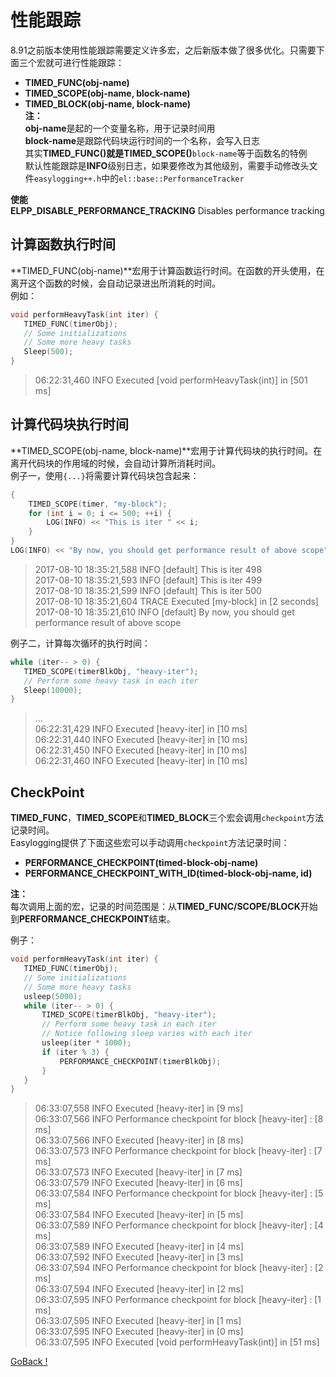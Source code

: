 # 性能跟踪
8.91之前版本使用性能跟踪需要定义许多宏，之后新版本做了很多优化。只需要下面三个宏就可进行性能跟踪：  
- **TIMED_FUNC(obj-name)**
- **TIMED_SCOPE(obj-name, block-name)**
- **TIMED_BLOCK(obj-name, block-name)**  
**注：**  
**obj-name**是起的一个变量名称，用于记录时间用  
**block-name**是跟踪代码块运行时间的一个名称，会写入日志  
其实**TIMED_FUNC()**就是**TIMED_SCOPE()**`block-name`等于函数名的特例  
默认性能跟踪是**INFO**级别日志，如果要修改为其他级别，需要手动修改头文件`easylogging++.h`中的`el::base::PerformanceTracker`

**使能**  
**ELPP_DISABLE_PERFORMANCE_TRACKING**	Disables performance tracking
## 计算函数执行时间

**TIMED_FUNC(obj-name)**宏用于计算函数运行时间。在函数的开头使用，在离开这个函数的时候，会自动记录进出所消耗的时间。  
例如：  
```c++
void performHeavyTask(int iter) {
   TIMED_FUNC(timerObj);
   // Some initializations
   // Some more heavy tasks
   Sleep(500);
}
```
> 06:22:31,460 INFO Executed [void performHeavyTask(int)] in [501 ms]  

## 计算代码块执行时间
**TIMED_SCOPE(obj-name, block-name)**宏用于计算代码块的执行时间。在离开代码块的作用域的时候，会自动计算所消耗时间。  
例子一，使用`{...}`将需要计算代码块包含起来：  
```c++
{
    TIMED_SCOPE(timer, "my-block");
    for (int i = 0; i <= 500; ++i) {
        LOG(INFO) << "This is iter " << i;
    }
} 
LOG(INFO) << "By now, you should get performance result of above scope";
```
> 2017-08-10 18:35:21,588 INFO [default] This is iter 498  
2017-08-10 18:35:21,593 INFO [default] This is iter 499  
2017-08-10 18:35:21,599 INFO [default] This is iter 500  
2017-08-10 18:35:21,604 TRACE Executed [my-block] in [2 seconds]  
2017-08-10 18:35:21,610 INFO [default] By now, you should get performance result of above scope  

例子二，计算每次循环的执行时间：  
```c++
while (iter-- > 0) {
   TIMED_SCOPE(timerBlkObj, "heavy-iter");
   // Perform some heavy task in each iter
   Sleep(10000);
}
```
> ...  
06:22:31,429 INFO Executed [heavy-iter] in [10 ms]  
06:22:31,440 INFO Executed [heavy-iter] in [10 ms]  
06:22:31,450 INFO Executed [heavy-iter] in [10 ms]  
06:22:31,460 INFO Executed [heavy-iter] in [10 ms]  

## CheckPoint
**TIMED_FUNC**，**TIMED_SCOPE**和**TIMED_BLOCK**三个宏会调用`checkpoint`方法记录时间。  
Easylogging提供了下面这些宏可以手动调用`checkpoint`方法记录时间：  
- **PERFORMANCE_CHECKPOINT(timed-block-obj-name)**
- **PERFORMANCE_CHECKPOINT_WITH_ID(timed-block-obj-name, id)**

**注：**  
每次调用上面的宏，记录的时间范围是：从**TIMED_FUNC/SCOPE/BLOCK**开始到**PERFORMANCE_CHECKPOINT**结束。  

例子：  
```c++
void performHeavyTask(int iter) {
   TIMED_FUNC(timerObj);
   // Some initializations
   // Some more heavy tasks
   usleep(5000);
   while (iter-- > 0) {
       TIMED_SCOPE(timerBlkObj, "heavy-iter");
       // Perform some heavy task in each iter
       // Notice following sleep varies with each iter
       usleep(iter * 1000);
       if (iter % 3) {
           PERFORMANCE_CHECKPOINT(timerBlkObj);
       }
   }
}
```
> 06:33:07,558 INFO Executed [heavy-iter] in [9 ms]  
06:33:07,566 INFO Performance checkpoint for block [heavy-iter] : [8 ms]  
06:33:07,566 INFO Executed [heavy-iter] in [8 ms]  
06:33:07,573 INFO Performance checkpoint for block [heavy-iter] : [7 ms]  
06:33:07,573 INFO Executed [heavy-iter] in [7 ms]  
06:33:07,579 INFO Executed [heavy-iter] in [6 ms]  
06:33:07,584 INFO Performance checkpoint for block [heavy-iter] : [5 ms]  
06:33:07,584 INFO Executed [heavy-iter] in [5 ms]  
06:33:07,589 INFO Performance checkpoint for block [heavy-iter] : [4 ms]  
06:33:07,589 INFO Executed [heavy-iter] in [4 ms]  
06:33:07,592 INFO Executed [heavy-iter] in [3 ms]  
06:33:07,594 INFO Performance checkpoint for block [heavy-iter] : [2 ms]  
06:33:07,594 INFO Executed [heavy-iter] in [2 ms]  
06:33:07,595 INFO Performance checkpoint for block [heavy-iter] : [1 ms]  
06:33:07,595 INFO Executed [heavy-iter] in [1 ms]  
06:33:07,595 INFO Executed [heavy-iter] in [0 ms]  
06:33:07,595 INFO Executed [void performHeavyTask(int)] in [51 ms]  

[GoBack !](../README.md)
